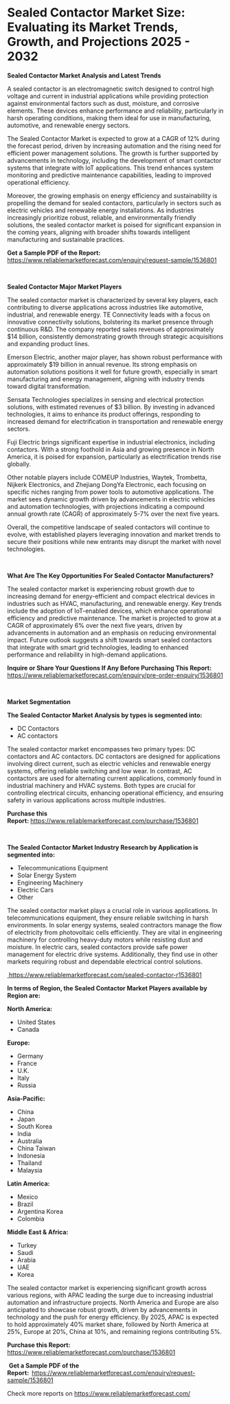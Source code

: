 <p><h1>Sealed Contactor Market Size: Evaluating its Market Trends, Growth, and Projections 2025 - 2032</h1></p><p><strong>Sealed Contactor Market Analysis and Latest Trends</strong></p>
<p><p>A sealed contactor is an electromagnetic switch designed to control high voltage and current in industrial applications while providing protection against environmental factors such as dust, moisture, and corrosive elements. These devices enhance performance and reliability, particularly in harsh operating conditions, making them ideal for use in manufacturing, automotive, and renewable energy sectors.</p><p>The Sealed Contactor Market is expected to grow at a CAGR of 12% during the forecast period, driven by increasing automation and the rising need for efficient power management solutions. The growth is further supported by advancements in technology, including the development of smart contactor systems that integrate with IoT applications. This trend enhances system monitoring and predictive maintenance capabilities, leading to improved operational efficiency.</p><p>Moreover, the growing emphasis on energy efficiency and sustainability is propelling the demand for sealed contactors, particularly in sectors such as electric vehicles and renewable energy installations. As industries increasingly prioritize robust, reliable, and environmentally friendly solutions, the sealed contactor market is poised for significant expansion in the coming years, aligning with broader shifts towards intelligent manufacturing and sustainable practices.</p></p>
<p><strong>Get a Sample PDF of the Report:&nbsp;</strong> <a href="https://www.reliablemarketforecast.com/enquiry/request-sample/1536801?utm_campaign=2316&utm_medium=2&utm_source=Github&utm_content=ia&utm_term=28022025&utm_id=sealed-contactor">https://www.reliablemarketforecast.com/enquiry/request-sample/1536801</a></p>
<p>&nbsp;</p>
<p><strong>Sealed Contactor Major Market Players</strong></p>
<p><p>The sealed contactor market is characterized by several key players, each contributing to diverse applications across industries like automotive, industrial, and renewable energy. TE Connectivity leads with a focus on innovative connectivity solutions, bolstering its market presence through continuous R&D. The company reported sales revenues of approximately $14 billion, consistently demonstrating growth through strategic acquisitions and expanding product lines.</p><p>Emerson Electric, another major player, has shown robust performance with approximately $19 billion in annual revenue. Its strong emphasis on automation solutions positions it well for future growth, especially in smart manufacturing and energy management, aligning with industry trends toward digital transformation.</p><p>Sensata Technologies specializes in sensing and electrical protection solutions, with estimated revenues of $3 billion. By investing in advanced technologies, it aims to enhance its product offerings, responding to increased demand for electrification in transportation and renewable energy sectors.</p><p>Fuji Electric brings significant expertise in industrial electronics, including contactors. With a strong foothold in Asia and growing presence in North America, it is poised for expansion, particularly as electrification trends rise globally.</p><p>Other notable players include COMEUP Industries, Waytek, Trombetta, Nijkerk Electronics, and Zhejiang DongYa Electronic, each focusing on specific niches ranging from power tools to automotive applications. The market sees dynamic growth driven by advancements in electric vehicles and automation technologies, with projections indicating a compound annual growth rate (CAGR) of approximately 5-7% over the next five years.</p><p>Overall, the competitive landscape of sealed contactors will continue to evolve, with established players leveraging innovation and market trends to secure their positions while new entrants may disrupt the market with novel technologies.</p></p>
<p>&nbsp;</p>
<p><strong>What Are The Key Opportunities For Sealed Contactor Manufacturers?</strong></p>
<p><p>The sealed contactor market is experiencing robust growth due to increasing demand for energy-efficient and compact electrical devices in industries such as HVAC, manufacturing, and renewable energy. Key trends include the adoption of IoT-enabled devices, which enhance operational efficiency and predictive maintenance. The market is projected to grow at a CAGR of approximately 6% over the next five years, driven by advancements in automation and an emphasis on reducing environmental impact. Future outlook suggests a shift towards smart sealed contactors that integrate with smart grid technologies, leading to enhanced performance and reliability in high-demand applications.</p></p>
<p><strong>Inquire or Share Your Questions If Any Before Purchasing This Report:</strong> <a href="https://www.reliablemarketforecast.com/enquiry/pre-order-enquiry/1536801?utm_campaign=2316&utm_medium=2&utm_source=Github&utm_content=ia&utm_term=28022025&utm_id=sealed-contactor">https://www.reliablemarketforecast.com/enquiry/pre-order-enquiry/1536801</a></p>
<p>&nbsp;</p>
<p><strong>Market Segmentation</strong></p>
<p><strong>The Sealed Contactor Market Analysis by types is segmented into:</strong></p>
<p><ul><li>DC Contactors</li><li>AC contactors</li></ul></p>
<p><p>The sealed contactor market encompasses two primary types: DC contactors and AC contactors. DC contactors are designed for applications involving direct current, such as electric vehicles and renewable energy systems, offering reliable switching and low wear. In contrast, AC contactors are used for alternating current applications, commonly found in industrial machinery and HVAC systems. Both types are crucial for controlling electrical circuits, enhancing operational efficiency, and ensuring safety in various applications across multiple industries.</p></p>
<p><strong>Purchase this Report:&nbsp;</strong><a href="https://www.reliablemarketforecast.com/purchase/1536801?utm_campaign=2316&utm_medium=2&utm_source=Github&utm_content=ia&utm_term=28022025&utm_id=sealed-contactor">https://www.reliablemarketforecast.com/purchase/1536801</a></p>
<p>&nbsp;</p>
<p><strong>The Sealed Contactor Market Industry Research by Application is segmented into:</strong></p>
<p><ul><li>Telecommunications Equipment</li><li>Solar Energy System</li><li>Engineering Machinery</li><li>Electric Cars</li><li>Other</li></ul></p>
<p><p>The sealed contactor market plays a crucial role in various applications. In telecommunications equipment, they ensure reliable switching in harsh environments. In solar energy systems, sealed contractors manage the flow of electricity from photovoltaic cells efficiently. They are vital in engineering machinery for controlling heavy-duty motors while resisting dust and moisture. In electric cars, sealed contactors provide safe power management for electric drive systems. Additionally, they find use in other markets requiring robust and dependable electrical control solutions.</p></p>
<p><a href="https://www.reliablemarketforecast.com/sealed-contactor-r1536801?utm_campaign=2316&utm_medium=2&utm_source=Github&utm_content=ia&utm_term=28022025&utm_id=sealed-contactor">&nbsp;https://www.reliablemarketforecast.com/sealed-contactor-r1536801</a></p>
<p><strong>In terms of Region, the Sealed Contactor Market Players available by Region are:</strong></p>
<p>
    <p> <strong> North America: </strong>
        <ul>
            <li>United States</li>
            <li>Canada</li>
        </ul>
        </p> 
    <p> <strong> Europe: </strong>
        <ul>
            <li>Germany</li>
            <li>France</li>
            <li>U.K.</li>
            <li>Italy</li>
            <li>Russia</li>
        </ul>
        </p> 
    <p> <strong> Asia-Pacific: </strong>
        <ul>
            <li>China</li>
            <li>Japan</li>
            <li>South Korea</li>
            <li>India</li>
            <li>Australia</li>
            <li>China Taiwan</li>
            <li>Indonesia</li>
            <li>Thailand</li>
            <li>Malaysia</li>
        </ul>
        </p> 
    <p> <strong> Latin America: </strong>
        <ul>
            <li>Mexico</li>
            <li>Brazil</li>
            <li>Argentina Korea</li>
            <li>Colombia</li>
        </ul>
        </p> 
    <p> <strong> Middle East & Africa: </strong>
        <ul>
            <li>Turkey</li>
            <li>Saudi</li>
            <li>Arabia</li>
            <li>UAE</li>
            <li>Korea</li>
        </ul>
    </p>
    </p>
<p><p>The sealed contactor market is experiencing significant growth across various regions, with APAC leading the surge due to increasing industrial automation and infrastructure projects. North America and Europe are also anticipated to showcase robust growth, driven by advancements in technology and the push for energy efficiency. By 2025, APAC is expected to hold approximately 40% market share, followed by North America at 25%, Europe at 20%, China at 10%, and remaining regions contributing 5%.</p></p>
<p><strong>Purchase this Report: </strong><a href="https://www.reliablemarketforecast.com/purchase/1536801?utm_campaign=2316&utm_medium=2&utm_source=Github&utm_content=ia&utm_term=28022025&utm_id=sealed-contactor">https://www.reliablemarketforecast.com/purchase/1536801</a></p>
<p>&nbsp;<strong>Get a Sample PDF of the Report:&nbsp;&nbsp;</strong><a href="https://www.reliablemarketforecast.com/enquiry/request-sample/1536801?utm_campaign=2316&utm_medium=2&utm_source=Github&utm_content=ia&utm_term=28022025&utm_id=sealed-contactor">https://www.reliablemarketforecast.com/enquiry/request-sample/1536801</a></p>
<p><strong></strong></p>
<p>Check more reports on <a href="https://www.reliablemarketforecast.com/?utm_campaign=2316&utm_medium=2&utm_source=Github&utm_content=ia&utm_term=28022025&utm_id=sealed-contactor">https://www.reliablemarketforecast.com/</a></p>